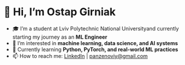 # 👋 Hi, I’m Ostap Girniak

- 🎓 I’m a student at Lviv Polytechnic National Universityand currently starting my journey as an **ML Engineer**
- 👀 I’m interested in **machine learning, data science, and AI systems**
- 🌱 Currently learning **Python, PyTorch, and real-world ML practices**
- 📫 How to reach me: [LinkedIn](www.linkedin.com/in/ostap-girniak-0976b1287) | panzenoviy@gmail.com

<!---
ostap-girniak/ostap-girniak is a ✨ special ✨ repository because its `README.md` (this file) appears on your GitHub profile.
You can click the Preview link to take a look at your changes.
--->
